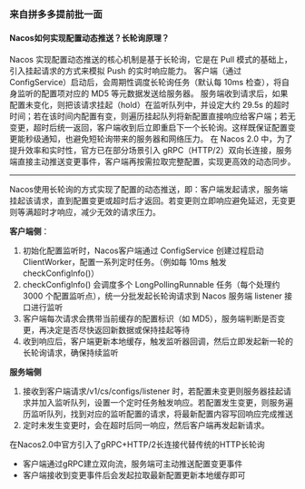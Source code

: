 ### 来自拼多多提前批一面

#### Nacos如何实现配置动态推送？长轮询原理？

Nacos 实现配置动态推送的核心机制是基于长轮询，它是在 Pull 模式的基础上，引入挂起请求的方式来模拟 Push 的实时响应能力。
客户端（通过 ConfigService）启动后，会周期性调度长轮询任务（默认每 10ms 检查），将自身监听的配置项对应的 MD5 等元数据发送给服务器。
服务端收到请求后，如果配置未变化，则把该请求挂起（hold）在监听队列中，并设定大约 29.5s 的超时时间；若在该时间内配置有变，则遍历挂起队列将新配置直接响应给客户端；若无变更，超时后统一返回，客户端收到后立即重启下一个长轮询。这样既保证配置变更能秒级通知，也避免短轮询带来的服务器和网络压力。
在 Nacos 2.0 中，为了提升效率和实时性，官方已在部分场景引入 gRPC（HTTP/2）双向长连接，服务端直接主动推送变更事件，客户端再按需拉取完整配置，实现更高效的动态同步。

------

Nacos使用长轮询的方式实现了配置的动态推送，即：客户端发起请求，服务端挂起该请求，直到配置变更或超时后才返回。若变更则立即响应避免延迟，无变更则等满超时才响应，减少无效的请求压力。

**客户端侧**：
1. 初始化配置监听时，Nacos客户端通过 ConfigService 创建过程启动 ClientWorker，配置一系列定时任务。（例如每 10ms 触发 checkConfigInfo()）
2. checkConfigInfo() 会调度多个 LongPollingRunnable 任务（每个处理约 3000 个配置监听点），统一分批发起长轮询请求到 Nacos 服务端 listener 接口进行监听
3. 客户端每次请求会携带当前缓存的配置标识（如 MD5），服务端判断是否变更，再决定是否尽快返回新数据或保持挂起等待
4. 收到响应后，客户端更新本地缓存，触发监听器回调，然后立即发起新一轮的长轮询请求，确保持续监听

**服务端侧**
1. 接收到客户端请求/v1/cs/configs/listener 时，若配置未变更则服务器挂起请求并加入监听队列，设置一个定时任务触发响应。若配置发生变更，则服务遍历监听队列，找到对应的监听配置的请求，将最新配置内容写回响应完成推送
2. 定时未发生变更时，会在超时后同一响应，然后客户端再发起新请求。

在Nacos2.0中官方引入了gRPC+HTTP/2长连接代替传统的HTTP长轮询
- 客户端通过gRPC建立双向流，服务端可主动推送配置变更事件
- 客户端接收到变更事件后会发起拉取最新配置更新本地缓存即可